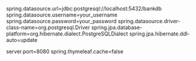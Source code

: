 spring.datasource.url=jdbc:postgresql://localhost:5432/bankdb
spring.datasource.username=your_username
spring.datasource.password=your_password
spring.datasource.driver-class-name=org.postgresql.Driver
spring.jpa.database-platform=org.hibernate.dialect.PostgreSQLDialect
spring.jpa.hibernate.ddl-auto=update

server.port=8080
spring.thymeleaf.cache=false

